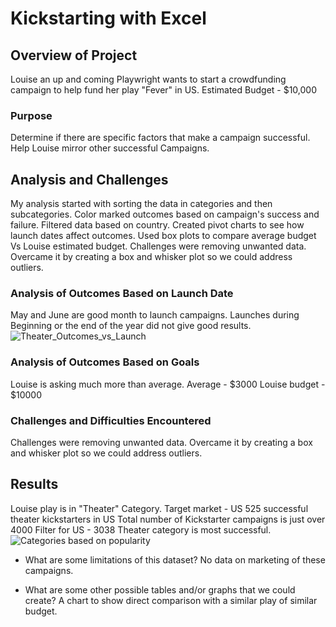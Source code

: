# Kickstarting with Excel

## Overview of Project
Louise an up and coming Playwright wants to start a crowdfunding campaign to help fund her play "Fever" in US.
Estimated Budget - $10,000

### Purpose
Determine if there are specific factors that make a campaign successful. 
Help Louise mirror other successful Campaigns.

## Analysis and Challenges
My analysis started with sorting the data in categories and then subcategories. Color marked outcomes based on campaign's success and failure. Filtered data based on country. Created pivot charts to see how launch dates affect outcomes. Used box plots to compare average budget Vs Louise estimated budget. Challenges were removing unwanted data. Overcame it by creating a box and whisker plot so we could address outliers.

### Analysis of Outcomes Based on Launch Date
May and June are good month to launch campaigns. 
Launches during Beginning or the end of the year did not give good results.
![Theater_Outcomes_vs_Launch](https://user-images.githubusercontent.com/112904905/192817473-97e0e3f6-fc2b-4306-86ed-218416f1d6fb.png)


### Analysis of Outcomes Based on Goals
Louise is asking much more than average. 
Average - $3000 Louise budget - $10000

### Challenges and Difficulties Encountered
Challenges were removing unwanted data. 
Overcame it by creating a box and whisker plot so we could address outliers.

## Results
Louise play is in "Theater" Category.
Target market - US
525 successful theater kickstarters in US
Total number of Kickstarter campaigns is just over 4000
Filter for US - 3038
Theater category is most successful.
![Categories based on popularity](https://user-images.githubusercontent.com/112904905/192818726-05f5c8bb-1000-459c-b67b-1262c3c3ad1e.png)


- What are some limitations of this dataset?
No data on marketing of these campaigns.

- What are some other possible tables and/or graphs that we could create?
A chart to show direct comparison with a similar play of similar budget.
